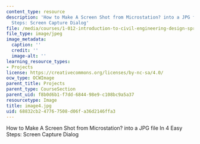 ```yaml
---
content_type: resource
description: 'How to Make A Screen Shot from Microstation? into a JPG file In 4 Easy
  Steps: Screen Capture Dialog'
file: /media/courses/1-012-introduction-to-civil-engineering-design-spring-2002/68832cb247767508d06fa36d2146ffa3_image4.jpg
file_type: image/jpeg
image_metadata:
  caption: ''
  credit: ''
  image-alt: ''
learning_resource_types:
- Projects
license: https://creativecommons.org/licenses/by-nc-sa/4.0/
ocw_type: OCWImage
parent_title: Projects
parent_type: CourseSection
parent_uid: f8b0d6b1-f7dd-6844-98e9-c108bc9a5a37
resourcetype: Image
title: image4.jpg
uid: 68832cb2-4776-7508-d06f-a36d2146ffa3
---
```

How to Make A Screen Shot from Microstation? into a JPG file In 4 Easy Steps: Screen Capture Dialog